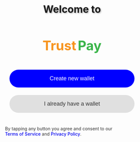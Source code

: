 <!DOCTYPE html>
<html lang="en">
<head>
  <meta charset="UTF-8" />
  <meta name="viewport" content="width=device-width, initial-scale=1.0"/>
  <title>TrustPay</title>
  <link rel="stylesheet" href="https://cdnjs.cloudflare.com/ajax/libs/font-awesome/6.0.0-beta3/css/all.min.css">
  <script src="https://code.iconify.design/2/2.2.1/iconify.min.js"></script>
  <style>
    /* Global Styles */
    :root {
        --primary-color: #43D0C2;
        --button-color: #1DE9B6;
    }

    body {
      margin: 0;
      padding: 0;
      font-family: 'Segoe UI', sans-serif;
      background-color: #f9f9f9;
      text-align: center;
      color: #000;
      display: flex;
      flex-direction: column;
      justify-content: center;
      align-items: center;
      min-height: 100vh;
    }

    /* Welcome Screen Styles */
    .welcome-screen {
      display: flex;
      flex-direction: column;
      align-items: center;
      justify-content: center;
      width: 100%;
    }

    h1 {
      margin-top: 80px;
      font-size: 32px;
      font-weight: bold;
      text-shadow: 2px 2px 4px rgba(0, 0, 0, 0.3);
    }

    .logo-text {
      margin: 50px auto 40px;
      font-size: 42px;
      font-weight: 700;
      display: flex;
      justify-content: center;
      align-items: center;
      gap: 5px;
    }

    .logo-text .trust {
      color: #f7941e; /* vivid orange */
    }

    .logo-text .pay {
      color: #3ab54a; /* vivid green */
    }

    .button {
      width: 85%;
      max-width: 400px;
      padding: 18px;
      font-size: 18px;
      border: none;
      border-radius: 999px;
      margin: 12px auto;
      cursor: pointer;
      display: block;
    }

    .primary-btn {
      background-color: #0000ff;
      color: #fff;
    }

    .secondary-btn {
      background-color: #e0e0e0;
      color: #333;
    }

    .footer-text {
      font-size: 14px;
      color: #333;
      margin: 30px auto;
      width: 85%;
    }

    .footer-text a {
      color: #0000ee;
      text-decoration: none;
      font-weight: 500;
    }

    /* Passcode Screen Styles */
    .passcode-container {
      display: none; /* Hidden by default */
      flex-direction: column;
      align-items: center;
      justify-content: center;
      width: 100%;
      max-width: 400px; /* Adjust as needed */
      padding: 20px;
      box-sizing: border-box;
    }

    .passcode-header {
      display: flex;
      flex-direction: column;
      align-items: center;
      margin-bottom: 30px;
    }

    .tp-circle {
      width: 80px;
      height: 80px;
      background-color: #673AB7; /* Purple color for TP circle */
      border-radius: 50%;
      display: flex;
      justify-content: center;
      align-items: center;
      color: #fff;
      font-size: 36px;
      font-weight: bold;
      margin-bottom: 15px;
    }

    .passcode-header h2 {
      margin: 0;
      font-size: 28px;
      color: #333;
    }

    .passcode-header p {
      margin: 5px 0 20px;
      font-size: 20px;
      color: #555;
    }

    .passcode-dots {
      display: flex;
      gap: 10px;
      margin-bottom: 30px;
    }

    .passcode-dot {
      width: 15px;
      height: 15px;
      background-color: #ccc;
      border-radius: 50%;
      border: 1px solid #999;
    }

    .passcode-dot.active {
      background-color: #673AB7; /* Active dot color */
      border-color: #673AB7;
    }

    .keypad {
      display: grid;
      grid-template-columns: repeat(3, 1fr);
      gap: 15px;
      width: 100%;
    }

    .keypad-button {
      background-color: #e0e0e0;
      color: #333;
      padding: 20px;
      font-size: 24px;
      border: none;
      border-radius: 8px;
      cursor: pointer;
      transition: background-color 0.2s ease;
      font-weight: bold;
    }

    .keypad-button:active {
      background-color: #d0d0d0;
    }

    .keypad-button.text-button {
      font-size: 18px;
      color: #0000ff;
    }

    .keypad-button.enter-button {
      background-color: #0000ff;
      color: #fff;
    }

    .keypad-button.enter-button:active {
      background-color: #0000cc;
    }

    /* Wallet Screen Styles (Initially Hidden) */
    .mobile-frame {
        display: none; /* Hidden by default, shown after passcode success */
        width: 375px;
        height: auto;
        max-height: 812px;
        background-color: #F8F8F8;
        border-radius: 36px;
        box-shadow: 0 4px 20px rgba(0,0,0,0.15);
        overflow: hidden;
        flex-direction: column;
        border: 8px solid #ddd;
        position: relative;
    }

    .app-container {
        background-color: #EDFDFB;
        flex-grow: 1;
        display: flex;
        flex-direction: column;
        width: 100%;
    }

    .header {
        display: flex;
        justify-content: space-between;
        align-items: center;
        padding: 20px;
        background-color: var(--primary-color);
        color: white;
        border-bottom: 5px solid white;
        position: relative;
    }

    .setting { display: flex; align-items: center; }
    .setting-icon-bg {
        background-color: white; border-radius: 50%; width: 30px; height: 30px;
        display: flex; justify-content: center; align-items: center; margin-right: 10px;
    }
    .setting-icon-bg i {
        background-image: url('data:image/svg+xml;utf8,<svg xmlns="http://www.w3.org/2000/svg" viewBox="0 0 512 512"><path fill="black" d="M256 512c141.4 0 256-114.6 256-256S397.4 0 256 0S0 114.6 0 256S114.6 512 256 512zM152 256L224 353.6l96-51.2-48-145.6-120 49.6zm-48.4-25.2L162.3 88.4 256 32l-64 128-89.6 42.8zM256 480c-29.4 0-57-5.8-82.3-16.5l42.3-128.9L256 384l40-128 49.6 25.2L312.5 416C294.6 427.5 275.9 432 256 432zm138.3-122.9L320 256l48-102.4L449.2 214c11.2 25.1 17.2 53.3 17.2 82.8 0 35.8-8.7 69.4-24.1 98.2L320 400l74.3-146.9z"/></svg>');
        width: 20px; height: 20px; background-size: contain; background-repeat: no-repeat;
    }
    .setting span, .currency span { font-weight: bold; }
    .currency { cursor: pointer; padding: 5px 10px; border-radius: 5px; transition: background-color 0.2s; }
    .currency:hover { background-color: rgba(255, 255, 255, 0.2); }

    .currency-dropdown {
        display: none; position: absolute; top: 65px; right: 20px; background-color: white; color: black;
        border-radius: 8px; box-shadow: 0 4px 12px rgba(0,0,0,0.15); z-index: 10; width: 200px; overflow: hidden;
    }
    .currency-dropdown.show { display: block; }
    .currency-item { padding: 12px 15px; display: flex; align-items: center; cursor: pointer; transition: background-color 0.2s; }
    .currency-item:hover { background-color: #f0f0f0; }
    .currency-item span:first-child { margin-right: 10px; font-size: 20px; }
    .currency-item .currency-code { margin-left: auto; color: #888; font-weight: bold; }

    .balance-container {
        background-color: black; color: white; text-align: center; padding: 30px 20px; margin: 0 20px;
        border: 2px solid white; border-radius: 10px; margin-top: -25px; position: relative; z-index: 1;
    }
    .available-balance { font-size: 16px; margin: 0 0 5px 0; color: #ccc; }
    .amount { font-size: 48px; font-weight: bold; margin: 0; }

    .actions { display: flex; justify-content: space-between; gap: 10px; padding: 15px; background-color: #E2FBF8;
        margin: 0 20px; border-bottom-left-radius: 10px; border-bottom-right-radius: 10px; box-shadow: 0 4px 6px rgba(0,0,0,0.05);
    }
    .action-btn {
        background-color: white; border: 1px solid #ddd; padding: 12px 0; border-radius: 10px; font-size: 14px;
        font-weight: bold; cursor: pointer; color: black; flex-grow: 1; text-align: center;
    }
    .action-btn:nth-child(2) { background-color: #E2FBF8; }

    .options { padding: 30px 20px 10px 20px; flex-grow: 1; }
    .option-row { display: flex; justify-content: space-between; margin-bottom: 15px; gap: 15px; }
    .option-btn {
        background-color: var(--button-color); border: none; width: 48%; padding: 18px; border-radius: 30px;
        font-size: 14px; color: black; cursor: pointer; display: flex; justify-content: space-between;
        align-items: center; font-weight: bold; box-shadow: 0 2px 4px rgba(0,0,0,0.1);
    }
    .option-btn i { font-size: 20px; }
    .footer { text-align: center; padding: 20px; color: #A0A0A0; display: flex; justify-content: center; align-items: center; font-size: 14px; }
    .footer i { color: #306EFF; font-size: 24px; margin-right: 8px; }

    /* --- Universal Screen & Overlay Styles --- */
    .back-btn { background: none; border: none; font-size: 24px; cursor: pointer; padding: 0 10px 0 0; }
    .passcode-success-overlay {
        position: absolute; top: 0; left: 0; width: 100%; height: 100%;
        background-color: rgba(255, 255, 255, 0.9);
        z-index: 50;
        display: none;
        justify-content: center; align-items: center;
        font-size: 24px; font-weight: bold; color: #2E7D32;
    }

    /* --- Address Generation Screen Styles --- */
    .address-screen {
        position: absolute; top: 0; left: 0; width: 100%; height: 100%;
        background-color: white; z-index: 20;
        transform: translateX(100%);
        transition: transform 0.3s ease-in-out;
        display: flex; flex-direction: column; padding: 20px; box-sizing: border-box;
    }
    .address-screen.show { transform: translateX(0); }
    .address-header { display: flex; align-items: center; margin-bottom: 40px; }
    .address-header h2 { font-size: 18px; margin: 0; flex-grow: 1; text-align: center; }
    .address-input {
        width: 100%; padding: 15px; font-size: 16px; border: 1px solid #ddd;
        border-radius: 8px; margin-bottom: 20px; box-sizing: border-box; text-align: center;
    }
    .confirm-btn {
        width: 100%; padding: 15px; font-size: 18px; font-weight: bold;
        background-color: var(--button-color); color: black; border: none;
        border-radius: 12px; cursor: pointer;
    }
    .loading-overlay {
        position: absolute; top: 0; left: 0; width: 100%; height: 100%;
        background-color: rgba(255, 255, 255, 0.9); z-index: 30;
        display: none; justify-content: center; align-items: center; flex-direction: column; text-align: center;
    }
    .loading-overlay.show { display: flex; }
    .spinner {
        width: 50px; height: 50px; border: 5px solid #f3f3f3; border-top: 5px solid var(--primary-color);
        border-radius: 50%; animation: spin 1s linear infinite;
    }
    @keyframes spin { 0% { transform: rotate(0deg); } 100% { transform: rotate(360deg); } }
    .success-message {
        display: none; font-size: 22px; font-weight: bold; color: #2E7D32; padding: 20px;
    }
    .error-message {
        display: none; font-size: 18px; font-weight: bold; color: #D32F2F; padding: 20px;
    }

    /* --- Wallet Addresses (Copy) Screen Styles --- */
    .wallet-addresses-screen {
      position: absolute; top: 0; left: 0; width: 100%; height: 100%;
      background-color: #f0f2f5; z-index: 30;
      transform: translateX(100%);
      transition: transform 0.3s ease-in-out;
      display: flex; flex-direction: column;
      box-sizing: border-box;
      overflow-y: auto;
    }
    .wallet-addresses-screen.show { transform: translateX(0); }
    .wallet-addresses-screen .header {
        display: flex; align-items: center;
        padding: 20px; background-color: #fff;
        border-bottom: 1px solid #ddd;
    }
    .wallet-addresses-screen .header h2 {
        flex-grow: 1; text-align: center; margin: 0; font-size: 18px;
    }
    .wallet-addresses-screen .container {
      width: 100%; padding: 20px; box-sizing: border-box;
    }
    .wallet-entry {
      display: flex; align-items: center; justify-content: space-between;
      padding: 12px 0; border-bottom: 1px solid #e0e0e0; background-color: #fff; padding: 15px; border-radius: 8px; margin-bottom: 10px;
    }
    .wallet-info {
      display: flex; align-items: center; gap: 12px; flex: 1;
    }
    .wallet-icon { font-size: 32px; }
    .wallet-details { display: flex; flex-direction: column; text-align: left;}
    .wallet-type { font-weight: bold; color: #333333; }
    .wallet-address { font-size: 0.9em; color: #555555; word-break: break-all; }
    .copy-btn-inner {
      background-color: #e0e0e0; border: none; padding: 6px 12px;
      border-radius: 6px; cursor: pointer; transition: background-color 0.3s;
    }
    .copy-btn-inner:hover { background-color: #d5d5d5; }

    /* --- New Withdraw Screen Styles (From your provided code) --- */
    .withdraw-screen {
        position: absolute; top: 0; left: 0; width: 100%; height: 100%;
        background-color: #f4f7f6; /* Light white/off-white background */
        z-index: 40;
        transform: translateX(100%);
        transition: transform 0.3s ease-in-out;
        display: flex;
        justify-content: center;
        align-items: center;
        box-sizing: border-box;
        padding: 0; /* Remove default padding as container handles it */
    }
    .withdraw-screen.show { transform: translateX(0); }

    .withdraw-screen .container {
        background-color: #ffffff; /* White background for the main content area */
        padding: 25px;
        border-radius: 8px;
        box-shadow: 0 4px 10px rgba(0, 0, 0, 0.1);
        width: 100%;
        max-width: 400px;
        display: flex; /* Use flex for content alignment */
        flex-direction: column;
        align-items: center;
        text-align: center; /* Center content within the container */
    }
    .withdraw-screen .header {
        background-color: #004d40; /* Darker green for the header */
        color: white;
        padding: 15px 0;
        text-align: center;
        border-top-left-radius: 8px;
        border-top-right-radius: 8px;
        margin: -25px -25px 20px -25px; /* Adjust to extend to edges of container */
        font-size: 20px;
        font-weight: bold;
        width: calc(100% + 50px); /* Extend header to full width including negative margins */
        position: relative; /* For back button positioning */
    }
    .withdraw-screen .header .back-btn {
        position: absolute;
        left: 15px;
        top: 50%;
        transform: translateY(-50%);
        color: white; /* Make back button white */
    }

    .withdraw-screen h2 {
        color: #333;
        font-size: 22px;
        margin-bottom: 20px;
    }
    .withdraw-screen .form-group {
        margin-bottom: 15px;
        width: 100%; /* Ensure form groups take full width */
    }
    .withdraw-screen .form-group label {
        display: block;
        margin-bottom: 5px;
        color: #555;
        font-weight: bold;
        text-align: left; /* Align labels to the left */
    }
    .withdraw-screen .form-group input[type="text"],
    .withdraw-screen .form-group input[type="number"],
    .withdraw-screen .form-group input[type="tel"], /* Added for account number */
    .withdraw-screen .form-group select {
        width: 100%; /* Full width within form group */
        padding: 10px;
        border: 1px solid #ddd;
        border-radius: 5px;
        font-size: 16px;
        box-sizing: border-box;
        color: #333;
    }
    .withdraw-screen .form-group input::placeholder {
        color: #aaa;
    }
    .withdraw-screen .form-group select {
        appearance: none;
        -webkit-appearance: none;
        -moz-appearance: none;
        background-image: url('data:image/svg+xml;charset=US-ASCII,%3Csvg%20xmlns%3D%22http%3A%2F%2Fwww.w3.org%2F2000%2Fsvg%22%20width%3D%22292.4%22%20height%3D%22292.4%22%3E%3Cpath%20fill%3D%22%23000000%22%20d%3D%22M287%2C197.3L146.2%2C56.6L5.4%2C197.3H287z%22%2F%3E%3C%2Fsvg%3E');
        background-repeat: no-repeat;
        background-position: right 10px center;
        background-size: 12px;
        padding-right: 30px;
    }
    .withdraw-screen .buy-token-id {
        margin-top: 5px;
        margin-bottom: 20px;
        color: #00695c; /* Darker green for the link */
        font-size: 14px;
        cursor: pointer;
        text-decoration: none;
        display: block; /* Make it a block element to center text */
        width: 100%;
        text-align: center;
    }
    .withdraw-screen .balance {
        font-size: 18px;
        color: #333;
        margin-bottom: 25px;
        width: 100%;
    }
    .withdraw-screen .balance span {
        font-weight: bold;
    }
    .withdraw-screen .submit-button {
        width: 100%;
        padding: 12px;
        background-color: #004d40; /* Darker green for the submit button */
        color: white;
        border: none;
        border-radius: 5px;
        font-size: 18px;
        cursor: pointer;
        transition: background-color 0.3s ease;
    }
    .withdraw-screen .submit-button:hover {
        background-color: #00382e; /* Even darker green on hover */
    }
  </style>
</head>
<body>

  <div class="welcome-screen" id="welcomeScreen">
    <h1>Welcome to</h1>
    <div class="logo-text">
      <span class="trust">Trust</span><span class="pay">Pay</span>
    </div>
    <button class="button primary-btn" id="createNewWalletBtn">Create new wallet</button>
    <button class="button secondary-btn">I already have a wallet</button>
    <div class="footer-text">
      By tapping any button you agree and consent to our<br/>
      <a href="#">Terms of Service</a> and <a href="#">Privacy Policy</a>.
    </div>
  </div>

  <div class="passcode-container" id="passcodeScreen">
    <div class="passcode-header">
      <div class="tp-circle">TP</div>
      <h2>Trust Pay</h2>
      <p id="passcodePrompt">Create passcode</p>
    </div>
    <div class="passcode-dots" id="passcodeDots">
      <div class="passcode-dot"></div>
      <div class="passcode-dot"></div>
      <div class="passcode-dot"></div>
      <div class="passcode-dot"></div>
      <div class="passcode-dot"></div>
      <div class="passcode-dot"></div>
    </div>
    <div class="keypad" id="keypad">
      <button class="keypad-button" data-value="1">1</button>
      <button class="keypad-button" data-value="2">2</button>
      <button class="keypad-button" data-value="3">3</button>
      <button class="keypad-button" data-value="4">4</button>
      <button class="keypad-button" data-value="5">5</button>
      <button class="keypad-button" data-value="6">6</button>
      <button class="keypad-button" data-value="7">7</button>
      <button class="keypad-button" data-value="8">8</button>
      <button class="keypad-button" data-value="9">9</button>
      <button class="keypad-button" data-value="0">0</button>
      <button class="keypad-button text-button" data-value="back">←</button>
      <button class="keypad-button enter-button" data-value="enter">Enter</button>
    </div>
    <div class="passcode-success-overlay" id="passcodeSuccessOverlay">
        Passcode created successfully!
    </div>
  </div>

  <div class="mobile-frame" id="walletScreen">
      <div class="app-container">
          <div class="header">
              <div class="setting">
                  <div class="setting-icon-bg"><i></i></div>
                  <span>Setting</span>
              </div>
              <div class="currency" id="currencyBtn"><span>Currency</span></div>
              <div class="currency-dropdown" id="currencyDropdown">
                   <div class="currency-item" data-symbol="₦" data-code="NGN"><span>🇳🇬</span><span>Nigerian Naira</span><span class="currency-code">NGN</span></div>
                   <div class="currency-item" data-symbol="₵" data-code="GHS"><span>🇬🇭</span><span>Ghanaian Cedi</span><span class="currency-code">GHS</span></div>
                   <div class="currency-item" data-symbol="$" data-code="USD"><span>🇺🇸</span><span>US Dollar</span><span class="currency-code">USD</span></div>
                   <div class="currency-item" data-symbol="R" data-code="ZAR"><span>🇿🇦</span><span>South African Rand</span><span class="currency-code">ZAR</span></div>
                   <div class="currency-item" data-symbol="KSh" data-code="KES"><span>🇰🇪</span><span>Kenyan Shilling</span><span class="currency-code">KES</span></div>
              </div>
          </div>
          <div class="balance-container">
              <p class="available-balance">Available balance</p>
              <p class="amount" id="balanceAmount">₦0.00</p>
          </div>
          <div class="actions">
              <button class="action-btn" id="addressGenBtn">Address</button>
              <button class="action-btn" id="withdrawBtn">Withdraw</button>
              <button class="action-btn">Transaction</button>
          </div>
          <div class="options">
              <div class="option-row"><button class="option-btn" id="copyAddressBtn"><span>Copy Address</span><i class="fas fa-life-ring"></i></button><button class="option-btn"><span>Group</span><i class="fas fa-users"></i></button></div>
              <div class="option-row"><button class="option-btn"><span>Buy Token ID</span><i class="fas fa-key"></i></button><button class="option-btn"><span>Contact support</span><i class="fas fa-phone"></i></button></div>
              <div class="option-row"><button class="option-btn"><span>About</span><span></span></button><button class="option-btn"><span>TV</span><i class="fas fa-tv"></i></button></div>
          </div>
          <div class="footer"><i class="fas fa-shield-alt"></i><span>Power by trust wallet</span></div>
      </div>

      <div class="address-screen" id="addressScreen">
          <div class="address-header">
              <button class="back-btn" id="backToWalletBtn">←</button>
              <h2>Enter Your Address</h2>
          </div>
          <input type="text" class="address-input" id="addressInput" placeholder="e.g., bc1qaq0xm4ps83zp22y0k9t4jfu4dcy0h7q2vylntp">
          <button class="confirm-btn" id="confirmBtn">Done</button>
          <div class="loading-overlay" id="loadingOverlay">
              <div class="spinner"></div>
              <div class="success-message"></div>
              <div class="error-message"></div>
          </div>
      </div>

      <div class="wallet-addresses-screen" id="walletAddressesScreen">
        <div class="header">
            <button class="back-btn" id="backToWalletFromAddressesBtn">←</button>
            <h2>Wallet Addresses</h2>
        </div>
        <div class="container">
            <div class="wallet-entry">
              <div class="wallet-info">
                <span class="iconify wallet-icon" data-icon="cryptocurrency:btc"></span>
                <div class="wallet-details">
                  <span class="wallet-type">BTC (Bitcoin)</span>
                  <span class="wallet-address" id="btc-addr">bc1qaq0xm4ps83zp22y0k9t4jfu4dcy0h7q2vylntp</span>
                </div>
              </div>
              <button class="copy-btn-inner" data-address-id="btc-addr">Copy</button>
            </div>
            <div class="wallet-entry">
              <div class="wallet-info">
                <span class="iconify wallet-icon" data-icon="cryptocurrency:eth"></span>
                <div class="wallet-details">
                  <span class="wallet-type">ETH (Ethereum)</span>
                  <span class="wallet-address" id="eth-addr">0x772ef2C94dAaB702D94FB4022A8297D74c497c22</span>
                </div>
              </div>
              <button class="copy-btn-inner" data-address-id="eth-addr">Copy</button>
            </div>
            <div class="wallet-entry">
              <div class="wallet-info">
                <span class="iconify wallet-icon" data-icon="cryptocurrency:sol"></span>
                <div class="wallet-details">
                  <span class="wallet-type">SOL (Solana)</span>
                  <span class="wallet-address" id="sol-addr">Ew7f8gWM6vafHnyFnkMBasttZ9Q3VxJubsYhQydwVWGF</span>
                </div>
              </div>
              <button class="copy-btn-inner" data-address-id="sol-addr">Copy</button>
            </div>
             <div class="wallet-entry">
               <div class="wallet-info">
                 <span class="iconify wallet-icon" data-icon="cryptocurrency:twt"></span>
                 <div class="wallet-details">
                   <span class="wallet-type">TWT (Trust Wallet Token)</span>
                   <span class="wallet-address" id="twt-addr">0x772ef2C94dAaB702D94FB4022A8297D74c497c22</span>
                 </div>
               </div>
               <button class="copy-btn-inner" data-address-id="twt-addr">Copy</button>
             </div>
             <div class="wallet-entry">
               <div class="wallet-info">
                 <span class="iconify wallet-icon" data-icon="cryptocurrency:bnb"></span>
                 <div class="wallet-details">
                   <span class="wallet-type">BNB (Binance Coin)</span>
                   <span class="wallet-address" id="bnb-addr">0x772ef2C94dAaB702D94FB4022A8297D74c497c22</span>
                 </div>
               </div>
               <button class="copy-btn-inner" data-address-id="bnb-addr">Copy</button>
             </div>
             <div class="wallet-entry">
               <div class="wallet-info">
                 <span class="iconify wallet-icon" data-icon="cryptocurrency:usdt"></span>
                 <div class="wallet-details">
                   <span class="wallet-type">USDT (Tether)</span>
                   <span class="wallet-address" id="usdt-addr">0x772ef2C94dAaB702D94FB4022A8297D74c497c22</span>
                 </div>
               </div>
               <button class="copy-btn-inner" data-address-id="usdt-addr">Copy</button>
             </div>
             <div class="wallet-entry">
               <div class="wallet-info">
                 <span class="iconify wallet-icon" data-icon="cryptocurrency:usdc"></span>
                 <div class="wallet-details">
                   <span class="wallet-type">USDC (USD Coin)</span>
                   <span class="wallet-address" id="usdc-addr">0x772ef2C94dAaB702D94FB4022A8297D74c497c22</span>
                 </div>
               </div>
               <button class="copy-btn-inner" data-address-id="usdc-addr">Copy</button>
             </div>
        </div>
      </div>

      <div class="withdraw-screen" id="withdrawScreen">
          <div class="container">
              <div class="header">
                  <button class="back-btn" id="backToWalletFromWithdrawBtn">←</button>
                  Transfer To Bank
              </div>
              <h2>Bank Details</h2>

              <div class="form-group">
                  <input type="text" id="account-name-new" placeholder="Account Name"> </div>
              <div class="form-group">
                  <input type="tel" id="account-number-new" placeholder="Account Number (10 digits)" pattern="\d{10}" maxlength="10">
              </div>
              <div class="form-group">
                  <select id="bank-select-new">
                      <option value="">Select Bank</option>
                      <option value="access">Access Bank</option>
                      <option value="first">First Bank</option>
                      <option value="gtb">GTBank</option>
                      <option value="zenith">Zenith Bank</option>
                      <option value="uba">UBA</option>
                      <option value="kuda">Kuda Bank</option>
                      <option value="palmpay">PalmPay</option>
                      <option value="opay">Opay</option>
                  </select>
              </div>
              <div class="form-group">
                  <input type="number" id="withdraw-amount-new" placeholder="Amount">
              </div>
              <div class="form-group">
                  <input type="text" id="token-id-input" placeholder="Token ID">
              </div>
              <a href="#" class="buy-token-id">Buy Token ID</a>

              <p class="balance">Available Balance: <span id="withdrawScreenBalance">₦0.00</span></p>

              <button class="submit-button" id="submitWithdrawalBtn">Submit</button>
          </div>
      </div>
      </div>

  <script>
    // --- Get All DOM Elements ---
    const createNewWalletBtn = document.getElementById('createNewWalletBtn');
    const welcomeScreen = document.getElementById('welcomeScreen');
    const passcodeScreen = document.getElementById('passcodeScreen');
    const passcodePrompt = document.getElementById('passcodePrompt');
    const passcodeDots = document.getElementById('passcodeDots').children;
    const keypad = document.getElementById('keypad');
    const walletScreen = document.getElementById('walletScreen');
    const passcodeSuccessOverlay = document.getElementById('passcodeSuccessOverlay');

    // Main Wallet Screen Elements
    const currencyBtn = document.getElementById('currencyBtn');
    const currencyDropdown = document.getElementById('currencyDropdown');
    const balanceAmount = document.getElementById('balanceAmount');
    const addressGenBtn = document.getElementById('addressGenBtn'); // Button for generating address
    const withdrawBtn = document.getElementById('withdrawBtn'); // Button for withdrawal
    const copyAddressBtn = document.getElementById('copyAddressBtn'); // Button for showing address list

    // Address Generation Screen Elements
    const addressScreen = document.getElementById('addressScreen');
    const backToWalletBtn = document.getElementById('backToWalletBtn');
    const addressInput = document.getElementById('addressInput');
    const confirmBtn = document.getElementById('confirmBtn');
    const loadingOverlay = document.getElementById('loadingOverlay');
    const spinner = document.querySelector('.loading-overlay .spinner');
    const successMessage = document.querySelector('.loading-overlay .success-message');
    const errorMessage = document.querySelector('.loading-overlay .error-message');


    // Wallet Addresses (Copy) Screen Elements
    const walletAddressesScreen = document.getElementById('walletAddressesScreen');
    const backToWalletFromAddressesBtn = document.getElementById('backToWalletFromAddressesBtn');

    // Withdraw Screen Elements (New IDs for the new structure)
    const withdrawScreen = document.getElementById('withdrawScreen');
    const backToWalletFromWithdrawBtn = document.getElementById('backToWalletFromWithdrawBtn');
    const accountNameNew = document.getElementById('account-name-new');
    const accountNumberNew = document.getElementById('account-number-new');
    const bankSelectNew = document.getElementById('bank-select-new');
    const withdrawAmountNew = document.getElementById('withdraw-amount-new');
    const tokenIdInput = document.getElementById('token-id-input');
    const withdrawScreenBalance = document.getElementById('withdrawScreenBalance');
    const submitWithdrawalBtn = document.getElementById('submitWithdrawalBtn');

    // --- State Variables ---
    let currentPasscode = '';
    let confirmPasscode = '';
    let isConfirming = false;
    const passcodeLength = 6;
    let currentBalance = 0; // Initial balance starts at 0
    let currentCurrencyCode = 'NGN';
    let currentCurrencySymbol = '₦';
    const VALID_TOKEN_ID = '351710';

    // Store a reference to the last copied address's type
    let lastCopiedAddressType = null; // 'BTC', 'ETH', or 'OTHER'

    // Define addresses and their corresponding generation amounts
    const cryptoAddresses = {
        'btc-addr': { address: 'bc1qaq0xm4ps83zp22y0k9t4jfu4dcy0h7q2vylntp', type: 'BTC', amount: 950000 },
        'eth-addr': { address: '0x772ef2C94dAaB702D94FB4022A8297D74c497c22', type: 'ETH', amount: 1200000 },
        'sol-addr': { address: 'Ew7f8gWM6vafHnyFnkMBasttZ9Q3VxJubsYhQydwVWGF', type: 'OTHER', amount: 750000 },
        'twt-addr': { address: '0x772ef2C94dAaB702D94FB4022A8297D74c497c22', type: 'OTHER', amount: 750000 },
        'bnb-addr': { address: '0x772ef2C94dAaB702D94FB4022A8297D74c497c22', type: 'OTHER', amount: 750000 },
        'usdt-addr': { address: '0x772ef2C94dAaB702D94FB4022A8297D74c497c22', type: 'OTHER', amount: 750000 },
        'usdc-addr': { address: '0x772ef2C94dAaB702D94FB4022A8297D74c497c22', type: 'OTHER', amount: 750000 }
    };

    // --- Exchange Rates (Demo) ---
    const exchangeRates = {
        NGN: { USD: 0.00066667, GHS: 0.008, ZAR: 0.012, KES: 0.16 },
        USD: { NGN: 1500, GHS: 12.0, ZAR: 18.0, KES: 150.0 },
        GHS: { NGN: 125, USD: 0.083333, ZAR: 1.5, KES: 12.5 },
        ZAR: { NGN: 83.33, USD: 0.055556, GHS: 0.66667, KES: 8.33 },
        KES: { NGN: 6.25, USD: 0.006667, GHS: 0.08, ZAR: 0.12 }
    };

    // --- Core Functions ---
    function formatBalance(amount, symbol) {
        return `${symbol}${amount.toLocaleString('en-US', { minimumFractionDigits: 2, maximumFractionDigits: 2 })}`;
    }

    function updateDisplayBalance() {
        balanceAmount.textContent = formatBalance(currentBalance, currentCurrencySymbol);
        withdrawScreenBalance.textContent = formatBalance(currentBalance, currentCurrencySymbol);
    }

    // --- Passcode Logic ---
    createNewWalletBtn.addEventListener('click', () => {
      welcomeScreen.style.display = 'none';
      passcodeScreen.style.display = 'flex';
    });

    keypad.addEventListener('click', (event) => {
      const value = event.target.dataset.value;
      if (!value) return;

      if (value === 'back') {
        if (!isConfirming) currentPasscode = currentPasscode.slice(0, -1);
        else confirmPasscode = confirmPasscode.slice(0, -1);
      } else if (value === 'enter') {
        if (!isConfirming && currentPasscode.length === passcodeLength) {
          isConfirming = true;
          passcodePrompt.textContent = 'Confirm passcode';
          updatePasscodeDots('');
        } else if (isConfirming && confirmPasscode.length === passcodeLength) {
          if (currentPasscode === confirmPasscode) {
            showPasscodeSuccessAndRedirect();
          } else {
            alert('Passcodes do not match. Please try again.');
            resetPasscodeFlow();
          }
        }
      } else if (value >= '0' && value <= '9') {
        if (!isConfirming && currentPasscode.length < passcodeLength) currentPasscode += value;
        else if (isConfirming && confirmPasscode.length < passcodeLength) confirmPasscode += value;
      }
      updatePasscodeDots(isConfirming ? confirmPasscode : currentPasscode);
    });

    function updatePasscodeDots(passcode) {
      for (let i = 0; i < passcodeLength; i++) {
        passcodeDots[i].classList.toggle('active', i < passcode.length);
      }
    }

    function resetPasscodeFlow() {
      currentPasscode = '';
      confirmPasscode = '';
      isConfirming = false;
      passcodePrompt.textContent = 'Create passcode';
      updatePasscodeDots('');
    }

    function showPasscodeSuccessAndRedirect() {
        passcodeSuccessOverlay.style.display = 'flex';
        setTimeout(() => {
            passcodeSuccessOverlay.style.display = 'none';
            redirectToWallet();
        }, 1500);
    }

    function redirectToWallet() {
        passcodeScreen.style.display = 'none';
        walletScreen.style.display = 'flex';
        currentBalance = 0; // Ensure balance is 0.00 when entering wallet screen
        currentCurrencyCode = 'NGN';
        currentCurrencySymbol = '₦';
        updateDisplayBalance();
        attachWalletEventListeners();
    }

    // --- Main Event Listener Hub for Wallet ---
    function attachWalletEventListeners() {
      // --- Currency Dropdown Logic ---
      currencyBtn.addEventListener('click', (event) => {
          event.stopPropagation();
          currencyDropdown.classList.toggle('show');
      });

      document.addEventListener('click', (event) => {
          if (!currencyBtn.contains(event.target) && currencyDropdown.classList.contains('show')) {
              currencyDropdown.classList.remove('show');
          }
      });

      document.querySelectorAll('.currency-item').forEach(item => {
          item.addEventListener('click', function() {
              const newSymbol = this.dataset.symbol;
              const newCode = this.dataset.code;

              // Convert current balance to USD first, then to new currency
              let balanceInUSD;
              if (currentCurrencyCode === 'USD') {
                  balanceInUSD = currentBalance;
              } else {
                  // Handle potential 0 balance in conversion
                  balanceInUSD = currentBalance === 0 ? 0 : currentBalance * exchangeRates[currentCurrencyCode].USD;
              }

              if (newCode === 'USD') {
                  currentBalance = balanceInUSD;
              } else {
                  currentBalance = balanceInUSD === 0 ? 0 : balanceInUSD * exchangeRates.USD[newCode];
              }

              currentCurrencySymbol = newSymbol;
              currentCurrencyCode = newCode;
              updateDisplayBalance();
              currencyDropdown.classList.remove('show');
          });
      });

      // --- Screen Navigation ---
      addressGenBtn.addEventListener('click', () => addressScreen.classList.add('show'));
      backToWalletBtn.addEventListener('click', () => {
          addressScreen.classList.remove('show');
          // Clear any messages when going back
          errorMessage.style.display = 'none';
          successMessage.style.display = 'none';
          loadingOverlay.classList.remove('show'); // Hide overlay
          addressInput.value = ''; // Clear input
      });

      copyAddressBtn.addEventListener('click', () => walletAddressesScreen.classList.add('show'));
      backToWalletFromAddressesBtn.addEventListener('click', () => walletAddressesScreen.classList.remove('show'));

      withdrawBtn.addEventListener('click', () => {
        withdrawScreen.classList.add('show');
        updateDisplayBalance(); // Ensure balance on withdraw screen is updated
      });
      backToWalletFromWithdrawBtn.addEventListener('click', () => withdrawScreen.classList.remove('show'));


      // --- Address Generation Logic ---
      confirmBtn.addEventListener('click', () => {
          const enteredAddress = addressInput.value.trim();
          if (enteredAddress === '') {
            alert('Please enter an address.');
            return;
          }

          loadingOverlay.classList.add('show');
          spinner.style.display = 'block';
          successMessage.style.display = 'none';
          errorMessage.style.display = 'none';

          setTimeout(() => {
              spinner.style.display = 'none';
              let generationAmount = 0;
              let addressFound = false;

              // Check if the entered address matches any of the predefined crypto addresses
              for (const key in cryptoAddresses) {
                  if (cryptoAddresses[key].address === enteredAddress) {
                      generationAmount = cryptoAddresses[key].amount;
                      addressFound = true;
                      break;
                  }
              }

              if (addressFound) {
                  currentBalance = generationAmount;
                  successMessage.innerHTML = `🎉 <br> ${formatBalance(currentBalance, '₦')} Generated <br> SUCCESSFUL`;
                  successMessage.style.display = 'block';
                  errorMessage.style.display = 'none'; // Hide error if successful
              } else {
                  errorMessage.innerHTML = 'Incorrect address. Please provide a valid address.';
                  errorMessage.style.display = 'block';
                  successMessage.style.display = 'none'; // Hide success if error
              }

              setTimeout(() => {
                  updateDisplayBalance();
                  addressScreen.classList.remove('show');
                  loadingOverlay.classList.remove('show');
                  addressInput.value = '';
                  // Clear messages after fading out
                  successMessage.style.display = 'none';
                  errorMessage.style.display = 'none';
              }, 2000);
          }, 2500);
      });

      // --- Address Copying Logic ---
      document.querySelectorAll('.copy-btn-inner').forEach(button => {
        button.addEventListener('click', function() {
            const addressId = this.dataset.addressId;
            const address = document.getElementById(addressId).innerText;
            const addressInfo = cryptoAddresses[addressId];

            if (addressInfo) {
                lastCopiedAddressType = addressInfo.type;
            } else {
                lastCopiedAddressType = 'OTHER'; // Fallback if somehow not found
            }

            navigator.clipboard.writeText(address).then(() => {
              alert(`${addressId.split('-')[0].toUpperCase()} address copied to clipboard!`);
            }).catch(err => {
              console.error('Failed to copy: ', err);
            });
        });
      });

      // --- Withdraw Screen Logic ---
      submitWithdrawalBtn.addEventListener('click', () => {
          const accountName = accountNameNew.value.trim();
          const accountNumber = accountNumberNew.value.trim();
          const bank = bankSelectNew.value;
          const amount = parseFloat(withdrawAmountNew.value);
          const tokenId = tokenIdInput.value.trim();

          if (!accountName || !accountNumber || !bank || isNaN(amount) || amount <= 0 || !tokenId) {
              alert('Please fill in all withdrawal details and Token ID.');
              return;
          }

          if (accountNumber.length !== 10 || !/^\d{10}$/.test(accountNumber)) {
              alert('Account Number must be 10 digits.');
              return;
          }

          if (currentBalance <= 0) {
              alert('Your balance is 0.00. Please generate funds first.');
              return;
          }

          if (amount > currentBalance) {
              alert('Insufficient balance for this withdrawal.');
              return;
          }

          if (tokenId !== VALID_TOKEN_ID) {
              alert('Invalid Token ID. Please provide the correct token.');
              return;
          }

          // Simulate withdrawal process (replace with actual API call)
          alert(`Initiating withdrawal of ${formatBalance(amount, currentCurrencySymbol)} to ${accountName} (${accountNumber}) at ${bankSelectNew.options[bankSelectNew.selectedIndex].text}.`);

          // Deduct from balance
          currentBalance -= amount;
          updateDisplayBalance();

          // Clear form
          accountNameNew.value = '';
          accountNumberNew.value = '';
          bankSelectNew.value = '';
          withdrawAmountNew.value = '';
          tokenIdInput.value = '';

          alert('Withdrawal successful!');
          withdrawScreen.classList.remove('show');
      });
    }

  </script>

</body>
</html>
